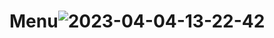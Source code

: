 # Menu![2023-04-04-13-22-42](https://user-images.githubusercontent.com/52670582/229747950-013b3965-8176-4a42-bc51-803be1ab6671.gif)

